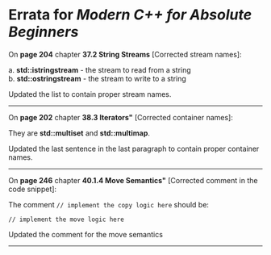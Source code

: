 # Errata for *Modern C++ for Absolute Beginners*

On **page 204** chapter **37.2 String Streams** [Corrected stream names]:
 
a. **std::istringstream** - the stream to read from a string  
b. **std::ostringstream** - the stream to write to a string  

Updated the list to contain proper stream names.

***

On **page 202** chapter **38.3 Iterators"** [Corrected container names]:

They are **std::multiset** and **std::multimap**.

Updated the last sentence in the last paragraph to contain proper container names.
***

On **page 246** chapter **40.1.4 Move Semantics"** [Corrected comment in the code snippet]:

The comment `// implement the copy logic here` should be:

`// implement the move logic here`

Updated the comment for the move semantics
***
